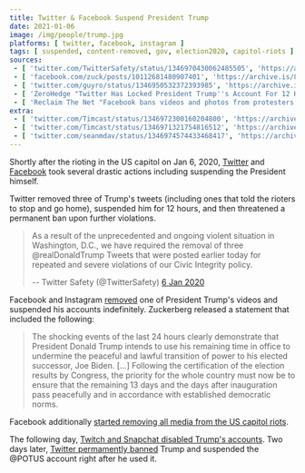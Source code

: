 ```yaml
---
title: Twitter & Facebook Suspend President Trump
date: 2021-01-06
image: /img/people/trump.jpg
platforms: [ twitter, facebook, instagram ]
tags: [ suspended, content-removed, gov, election2020, capitol-riots ]
sources:
 - [ 'twitter.com/TwitterSafety/status/1346970430062485505', 'https://archive.is/lvlJh' ]
 - [ 'facebook.com/zuck/posts/10112681480907401', 'https://archive.is/8RtvW' ]
 - [ 'twitter.com/guyro/status/1346950532372393985', 'https://archive.is/IeAgL' ]
 - [ 'ZeroHedge "Twitter Has Locked President Trump''s Account For 12 Hours, Threatens "Permanent Suspension"" by Tyler Durden (6 Jan 2021)', 'https://archive.is/YwkVd' ]
 - [ 'Reclaim The Net "Facebook bans videos and photos from protesters at the US Capitol" by Tom Parker (6 Jan 2021)', 'https://reclaimthenet.org/facebook-bans-capitol-protest-photos-videos/' ]
extra:
 - [ 'twitter.com/Timcast/status/1346972300160204800', 'https://archive.is/r32RN' ]
 - [ 'twitter.com/Timcast/status/1346971321754816512', 'https://archive.is/4JVD2' ]
 - [ 'twitter.com/seanmdav/status/1346974574433468417', 'https://archive.is/tyYrS' ]
---
```


Shortly after the rioting in the US capitol on Jan 6, 2020,
[Twitter](/twitter/) and [Facebook](/facebook/) took several drastic actions
including suspending the President himself.

Twitter removed three of Trump's tweets (including ones that told the rioters
to stop and go home), suspended him for 12 hours, and then threatened a
permanent ban upon further violations.

> As a result of the unprecedented and ongoing violent situation in Washington,
> D.C., we have required the removal of three @realDonaldTrump Tweets that were
> posted earlier today for repeated and severe violations of our Civic
> Integrity policy.
>
> -- Twitter Safety (@TwitterSafety) [6 Jan 2020](https://archive.is/lvlJh)

Facebook and Instagram [removed](https://archive.is/IeAgL) one of President
Trump's videos and suspended his accounts indefinitely. Zuckerberg released a
statement that included the following:

> The shocking events of the last 24 hours clearly demonstrate that President
> Donald Trump intends to use his remaining time in office to undermine the
> peaceful and lawful transition of power to his elected successor, Joe Biden.
> [...] Following the certification of the election results by Congress, the
> priority for the whole country must now be to ensure that the remaining 13
> days and the days after inauguration pass peacefully and in accordance with
> established democratic norms.

Facebook additionally [started removing all media from the US capitol
riots](https://reclaimthenet.org/facebook-bans-capitol-protest-photos-videos/).

The following day, [Twitch and Snapchat disabled Trump's
accounts](/events/twitch-snapchat-suspend-trump/). Two days later, [Twitter
permamently banned](/events/twitter-bans-trump/) Trump and suspended the @POTUS
account right after he used it.
